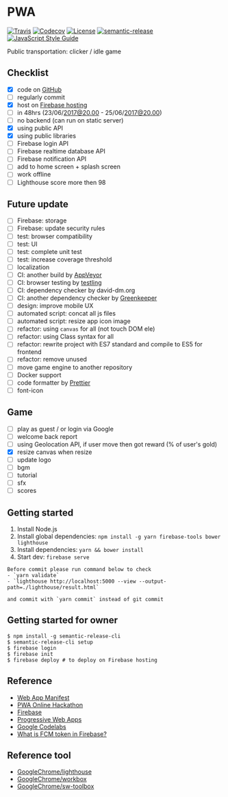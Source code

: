 # PWA

[![Travis](https://img.shields.io/travis/jojoee/pwa-online-hackathon.svg)](https://travis-ci.org/jojoee/pwa-online-hackathon)
[![Codecov](https://img.shields.io/codecov/c/github/jojoee/pwa-online-hackathon.svg)](https://codecov.io/github/jojoee/pwa-online-hackathon)
[![License](https://img.shields.io/github/license/mashape/apistatus.svg)](http://opensource.org/licenses/MIT)
[![semantic-release](https://img.shields.io/badge/%20%20%F0%9F%93%A6%F0%9F%9A%80-semantic--release-e10079.svg)](https://github.com/semantic-release/semantic-release)
[![JavaScript Style Guide](https://img.shields.io/badge/code_style-standard-brightgreen.svg)](https://standardjs.com)

Public transportation: clicker / idle game

## Checklist
- [x] code on [GitHub](https://github.com/jojoee/pwa-online-hackathon)
- [ ] regularly commit
- [x] host on [Firebase hosting](https://pwa-online-hackathon-ae5f6.firebaseapp.com/)
- [ ] in 48hrs (23/06/2017@20.00 - 25/06/2017@20.00)
- [ ] no backend (can run on static server)
- [x] using public API
- [x] using public libraries
- [ ] Firebase login API
- [ ] Firebase realtime database API
- [ ] Firebase notification API
- [ ] add to home screen + splash screen
- [ ] work offline
- [ ] Lighthouse score more then 98

## Future update
- [ ] Firebase: storage
- [ ] Firebase: update security rules
- [ ] test: browser compatibility
- [ ] test: UI
- [ ] test: complete unit test
- [ ] test: increase coverage threshold
- [ ] localization
- [ ] CI: another build by [AppVeyor](http://appveyor.com/)
- [ ] CI: browser testing by [testling](https://ci.testling.com/)
- [ ] CI: dependency checker by david-dm.org
- [ ] CI: another dependency checker by [Greenkeeper](https://greenkeeper.io/)
- [ ] design: improve mobile UX
- [ ] automated script: concat all js files
- [ ] automated script: resize app icon image
- [ ] refactor: using `canvas` for all (not touch DOM ele)
- [ ] refactor: using Class syntax for all
- [ ] refactor: rewrite project with ES7 standard and compile to ES5 for frontend
- [ ] refactor: remove unused
- [ ] move game engine to another repository
- [ ] Docker support
- [ ] code formatter by [Prettier](https://github.com/prettier/prettier)
- [ ] font-icon
## Game
- [ ] play as guest / or login via Google
- [ ] welcome back report
- [ ] using Geolocation API, if user move then got reward (% of user's gold)
- [x] resize canvas when resize
- [ ] update logo
- [ ] bgm
- [ ] tutorial
- [ ] sfx
- [ ] scores

## Getting started
1. Install Node.js
2. Install global dependencies: `npm install -g yarn firebase-tools bower lighthouse`
3. Install dependencies: `yarn && bower install`
4. Start dev: `firebase serve`

```
Before commit please run command below to check
- `yarn validate`
- `lighthouse http://localhost:5000 --view --output-path=./lighthouse/result.html`

and commit with `yarn commit` instead of git commit
```

## Getting started for owner
```
$ npm install -g semantic-release-cli
$ semantic-release-cli setup
$ firebase login
$ firebase init
$ firebase deploy # to deploy on Firebase hosting
```

## Reference
- [Web App Manifest](https://developer.mozilla.org/en-US/docs/Web/Manifest)
- [PWA Online Hackathon](https://pwa.online.hackathon.in.th/)
- [Firebase](https://firebase.google.com/)
- [Progressive Web Apps](https://developers.google.com/web/progressive-web-apps/)
- [Google Codelabs](https://codelabs.developers.google.com)
- [What is FCM token in Firebase?](https://stackoverflow.com/questions/37671380/what-is-fcm-token-in-firebase)

## Reference tool
- [GoogleChrome/lighthouse](https://github.com/GoogleChrome/lighthouse)
- [GoogleChrome/workbox](https://github.com/googlechrome/workbox)
- [GoogleChrome/sw-toolbox](https://github.com/GoogleChrome/sw-toolbox)
